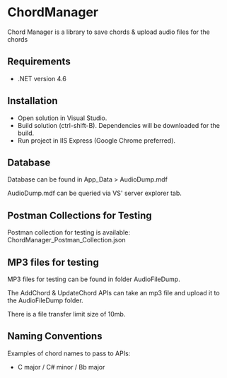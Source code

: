 # ChordManager

Chord Manager is a library to save chords & upload audio files for the chords

## Requirements

- .NET version 4.6


## Installation

- Open solution in Visual Studio.
- Build solution (ctrl-shift-B). Dependencies will be downloaded for the build.
- Run project in IIS Express (Google Chrome preferred).

## Database
Database can be found in App_Data > AudioDump.mdf 

AudioDump.mdf can be queried via VS' server explorer tab.

## Postman Collections for Testing
Postman collection for testing is available: ChordManager_Postman_Collection.json

## MP3 files for testing
MP3 files for testing can be found in folder AudioFileDump. 

The AddChord & UpdateChord APIs can take an mp3 file and upload it to the AudioFileDump folder.

There is a file transfer limit size of 10mb.

## Naming Conventions
Examples of chord names to pass to APIs:
- C major / C# minor / Bb major

